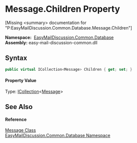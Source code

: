 Message.Children Property
=========================

[Missing &lt;summary> documentation for "P:EasyMailDiscussion.Common.Database.Message.Children"]


  **Namespace:**  [EasyMailDiscussion.Common.Database][1]  
  **Assembly:** easy-mail-discussion-common.dll

Syntax
------

```csharp
public virtual ICollection<Message> Children { get; set; }
```

#### Property Value
Type: [ICollection][2]&lt;[Message][3]>

See Also
--------

#### Reference
[Message Class][3]  
[EasyMailDiscussion.Common.Database Namespace][1]  

[1]: ../README.md
[2]: https://docs.microsoft.com/dotnet/api/system.collections.generic.icollection-1
[3]: README.md